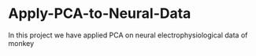 # Apply-PCA-to-Neural-Data
In this project we have applied PCA on neural electrophysiological data of monkey 
